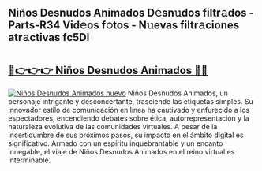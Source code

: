 ## Niños Desnudos Animados D𝚎sn𝚞dos filtr𝚊dos - Parts-R34 Vid𝚎os f𝚘tos - N𝚞evas filtr𝚊ciones atr𝚊ctivas fc5Dl

# <h2><a href="http://mb0d5pa.tromn.icu/?c=Ni%c3%b1os+Desnudos+Animados">🔗👉👉👉 Niños Desnudos Animados 🔗🔗</a></h2>

[![Niños Desnudos Animados nuevo](https://i.imgur.com/pEAQMta.gif)](http://mb0d5pa.tromn.icu/?c=Ni%c3%b1os+Desnudos+Animados)
Niños Desnudos Animados, un personaje intrigante y desconcertante, trasciende las etiquetas simples. Su innovador estilo de comunicación en línea ha cautivado y enfurecido a los espectadores, encendiendo debates sobre ética, autorrepresentación y la naturaleza evolutiva de las comunidades virtuales. A pesar de la incertidumbre de sus próximos pasos, su impacto en el ámbito digital es significativo. Armado con un espíritu inquebrantable y un encanto innegable, el viaje de Niños Desnudos Animados en el reino virtual es interminable.
